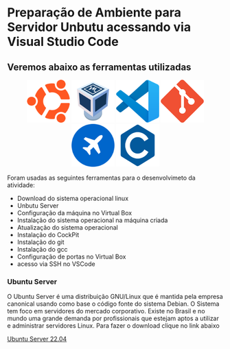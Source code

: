# Preparação de Ambiente para Servidor Unbutu acessando via Visual Studio Code

## Veremos abaixo as ferramentas utilizadas

<p align="center">
<img src=logoubuntu.png width=100 height=100> <img src=logovirtualbox.png width=100 height=100> <img src=logovscode.png width=100 height=100> <img src=logogit.png width=100 height=100> <img src=logocockpit.png width=100 height=100> <img src=logolinguagemc.png width=100 height=100>
</p>
Foram usadas as seguintes ferramentas para o desenvolvimeto da atividade:

- Download  do sistema operacional linux
- Unbutu Server
- Configuração da máquina no Virtual Box
- Instalação do sistema operacional na máquina criada
- Atualização do sistema operacional
- Instalação do CockPit
- Instalação do git
- Instalação do gcc
- Configuração de portas no Virtual Box
- acesso via SSH no VSCode

### Ubuntu Server
O Ubuntu Server é uma distribuição GNU/Linux que é mantida pela empresa canonical usando como base o código  fonte do sistema Debian. O Sistema tem foco em  servidores do mercado  corporativo. Existe no Brasil e no mundo uma grande demanda por profissionais que  estejam aptos a utilizar e administrar servidores Linux.
Para fazer o download clique no link abaixo

<a href="https://ubuntu.com/download/server">Ubuntu Server 22.04 </a>